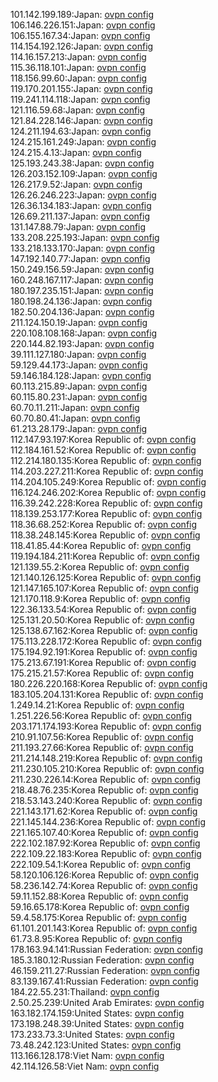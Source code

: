 101.142.199.189:Japan: [ovpn config](vpn/101_142_199_189.ovpn)  
106.146.226.151:Japan: [ovpn config](vpn/106_146_226_151.ovpn)  
106.155.167.34:Japan: [ovpn config](vpn/106_155_167_34.ovpn)  
114.154.192.126:Japan: [ovpn config](vpn/114_154_192_126.ovpn)  
114.16.157.213:Japan: [ovpn config](vpn/114_16_157_213.ovpn)  
115.36.118.101:Japan: [ovpn config](vpn/115_36_118_101.ovpn)  
118.156.99.60:Japan: [ovpn config](vpn/118_156_99_60.ovpn)  
119.170.201.155:Japan: [ovpn config](vpn/119_170_201_155.ovpn)  
119.241.114.118:Japan: [ovpn config](vpn/119_241_114_118.ovpn)  
121.116.59.68:Japan: [ovpn config](vpn/121_116_59_68.ovpn)  
121.84.228.146:Japan: [ovpn config](vpn/121_84_228_146.ovpn)  
124.211.194.63:Japan: [ovpn config](vpn/124_211_194_63.ovpn)  
124.215.161.249:Japan: [ovpn config](vpn/124_215_161_249.ovpn)  
124.215.4.13:Japan: [ovpn config](vpn/124_215_4_13.ovpn)  
125.193.243.38:Japan: [ovpn config](vpn/125_193_243_38.ovpn)  
126.203.152.109:Japan: [ovpn config](vpn/126_203_152_109.ovpn)  
126.217.9.52:Japan: [ovpn config](vpn/126_217_9_52.ovpn)  
126.26.246.223:Japan: [ovpn config](vpn/126_26_246_223.ovpn)  
126.36.134.183:Japan: [ovpn config](vpn/126_36_134_183.ovpn)  
126.69.211.137:Japan: [ovpn config](vpn/126_69_211_137.ovpn)  
131.147.88.79:Japan: [ovpn config](vpn/131_147_88_79.ovpn)  
133.208.225.193:Japan: [ovpn config](vpn/133_208_225_193.ovpn)  
133.218.133.170:Japan: [ovpn config](vpn/133_218_133_170.ovpn)  
147.192.140.77:Japan: [ovpn config](vpn/147_192_140_77.ovpn)  
150.249.156.59:Japan: [ovpn config](vpn/150_249_156_59.ovpn)  
160.248.167.117:Japan: [ovpn config](vpn/160_248_167_117.ovpn)  
180.197.235.151:Japan: [ovpn config](vpn/180_197_235_151.ovpn)  
180.198.24.136:Japan: [ovpn config](vpn/180_198_24_136.ovpn)  
182.50.204.136:Japan: [ovpn config](vpn/182_50_204_136.ovpn)  
211.124.150.19:Japan: [ovpn config](vpn/211_124_150_19.ovpn)  
220.108.108.168:Japan: [ovpn config](vpn/220_108_108_168.ovpn)  
220.144.82.193:Japan: [ovpn config](vpn/220_144_82_193.ovpn)  
39.111.127.180:Japan: [ovpn config](vpn/39_111_127_180.ovpn)  
59.129.44.173:Japan: [ovpn config](vpn/59_129_44_173.ovpn)  
59.146.184.128:Japan: [ovpn config](vpn/59_146_184_128.ovpn)  
60.113.215.89:Japan: [ovpn config](vpn/60_113_215_89.ovpn)  
60.115.80.231:Japan: [ovpn config](vpn/60_115_80_231.ovpn)  
60.70.11.211:Japan: [ovpn config](vpn/60_70_11_211.ovpn)  
60.70.80.41:Japan: [ovpn config](vpn/60_70_80_41.ovpn)  
61.213.28.179:Japan: [ovpn config](vpn/61_213_28_179.ovpn)  
112.147.93.197:Korea Republic of: [ovpn config](vpn/112_147_93_197.ovpn)  
112.184.161.52:Korea Republic of: [ovpn config](vpn/112_184_161_52.ovpn)  
112.214.180.135:Korea Republic of: [ovpn config](vpn/112_214_180_135.ovpn)  
114.203.227.211:Korea Republic of: [ovpn config](vpn/114_203_227_211.ovpn)  
114.204.105.249:Korea Republic of: [ovpn config](vpn/114_204_105_249.ovpn)  
116.124.246.202:Korea Republic of: [ovpn config](vpn/116_124_246_202.ovpn)  
116.39.242.228:Korea Republic of: [ovpn config](vpn/116_39_242_228.ovpn)  
118.139.253.177:Korea Republic of: [ovpn config](vpn/118_139_253_177.ovpn)  
118.36.68.252:Korea Republic of: [ovpn config](vpn/118_36_68_252.ovpn)  
118.38.248.145:Korea Republic of: [ovpn config](vpn/118_38_248_145.ovpn)  
118.41.85.44:Korea Republic of: [ovpn config](vpn/118_41_85_44.ovpn)  
119.194.184.211:Korea Republic of: [ovpn config](vpn/119_194_184_211.ovpn)  
121.139.55.2:Korea Republic of: [ovpn config](vpn/121_139_55_2.ovpn)  
121.140.126.125:Korea Republic of: [ovpn config](vpn/121_140_126_125.ovpn)  
121.147.165.107:Korea Republic of: [ovpn config](vpn/121_147_165_107.ovpn)  
121.170.118.9:Korea Republic of: [ovpn config](vpn/121_170_118_9.ovpn)  
122.36.133.54:Korea Republic of: [ovpn config](vpn/122_36_133_54.ovpn)  
125.131.20.50:Korea Republic of: [ovpn config](vpn/125_131_20_50.ovpn)  
125.138.67.162:Korea Republic of: [ovpn config](vpn/125_138_67_162.ovpn)  
175.113.228.172:Korea Republic of: [ovpn config](vpn/175_113_228_172.ovpn)  
175.194.92.191:Korea Republic of: [ovpn config](vpn/175_194_92_191.ovpn)  
175.213.67.191:Korea Republic of: [ovpn config](vpn/175_213_67_191.ovpn)  
175.215.21.57:Korea Republic of: [ovpn config](vpn/175_215_21_57.ovpn)  
180.226.220.168:Korea Republic of: [ovpn config](vpn/180_226_220_168.ovpn)  
183.105.204.131:Korea Republic of: [ovpn config](vpn/183_105_204_131.ovpn)  
1.249.14.21:Korea Republic of: [ovpn config](vpn/1_249_14_21.ovpn)  
1.251.226.56:Korea Republic of: [ovpn config](vpn/1_251_226_56.ovpn)  
203.171.174.193:Korea Republic of: [ovpn config](vpn/203_171_174_193.ovpn)  
210.91.107.56:Korea Republic of: [ovpn config](vpn/210_91_107_56.ovpn)  
211.193.27.66:Korea Republic of: [ovpn config](vpn/211_193_27_66.ovpn)  
211.214.148.219:Korea Republic of: [ovpn config](vpn/211_214_148_219.ovpn)  
211.230.105.210:Korea Republic of: [ovpn config](vpn/211_230_105_210.ovpn)  
211.230.226.14:Korea Republic of: [ovpn config](vpn/211_230_226_14.ovpn)  
218.48.76.235:Korea Republic of: [ovpn config](vpn/218_48_76_235.ovpn)  
218.53.143.240:Korea Republic of: [ovpn config](vpn/218_53_143_240.ovpn)  
221.143.171.62:Korea Republic of: [ovpn config](vpn/221_143_171_62.ovpn)  
221.145.144.236:Korea Republic of: [ovpn config](vpn/221_145_144_236.ovpn)  
221.165.107.40:Korea Republic of: [ovpn config](vpn/221_165_107_40.ovpn)  
222.102.187.92:Korea Republic of: [ovpn config](vpn/222_102_187_92.ovpn)  
222.109.22.183:Korea Republic of: [ovpn config](vpn/222_109_22_183.ovpn)  
222.109.54.1:Korea Republic of: [ovpn config](vpn/222_109_54_1.ovpn)  
58.120.106.126:Korea Republic of: [ovpn config](vpn/58_120_106_126.ovpn)  
58.236.142.74:Korea Republic of: [ovpn config](vpn/58_236_142_74.ovpn)  
59.11.152.88:Korea Republic of: [ovpn config](vpn/59_11_152_88.ovpn)  
59.16.65.178:Korea Republic of: [ovpn config](vpn/59_16_65_178.ovpn)  
59.4.58.175:Korea Republic of: [ovpn config](vpn/59_4_58_175.ovpn)  
61.101.201.143:Korea Republic of: [ovpn config](vpn/61_101_201_143.ovpn)  
61.73.8.95:Korea Republic of: [ovpn config](vpn/61_73_8_95.ovpn)  
178.163.94.141:Russian Federation: [ovpn config](vpn/178_163_94_141.ovpn)  
185.3.180.12:Russian Federation: [ovpn config](vpn/185_3_180_12.ovpn)  
46.159.211.27:Russian Federation: [ovpn config](vpn/46_159_211_27.ovpn)  
83.139.167.41:Russian Federation: [ovpn config](vpn/83_139_167_41.ovpn)  
184.22.55.231:Thailand: [ovpn config](vpn/184_22_55_231.ovpn)  
2.50.25.239:United Arab Emirates: [ovpn config](vpn/2_50_25_239.ovpn)  
163.182.174.159:United States: [ovpn config](vpn/163_182_174_159.ovpn)  
173.198.248.39:United States: [ovpn config](vpn/173_198_248_39.ovpn)  
173.233.73.3:United States: [ovpn config](vpn/173_233_73_3.ovpn)  
73.48.242.123:United States: [ovpn config](vpn/73_48_242_123.ovpn)  
113.166.128.178:Viet Nam: [ovpn config](vpn/113_166_128_178.ovpn)  
42.114.126.58:Viet Nam: [ovpn config](vpn/42_114_126_58.ovpn)  
